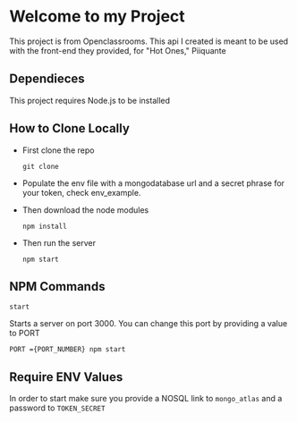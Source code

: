 # Welcome to my Project

This project is from Openclassrooms. This api I created is meant to be used with the front-end they provided, for "Hot Ones," Piiquante

## Dependieces

This project requires Node.js to be installed

## How to Clone Locally

- First clone the repo

  `git clone `

- Populate the env file with a mongodatabase url and a secret phrase for your token, check env_example.

- Then download the node modules

  `npm install`

- Then run the server

  `npm start`

## NPM Commands

`start`

Starts a server on port 3000. You can change this port by providing a value to PORT

```
PORT ={PORT_NUMBER} npm start
```

## Require ENV Values

In order to start make sure you provide a NOSQL link to `mongo_atlas` and a password to `TOKEN_SECRET`
